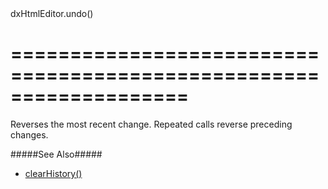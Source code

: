 <!--id-->dxHtmlEditor.undo()<!--/id-->
===================================================================
===================================================================

<!--shortDescription-->
Reverses the most recent change. Repeated calls reverse preceding changes.
<!--/shortDescription-->

<!--fullDescription-->
#####See Also#####
- [clearHistory()](/Documentation/ApiReference/UI_Widgets/dxHtmlEditor/Methods/#clearHistory)
<!--/fullDescription-->